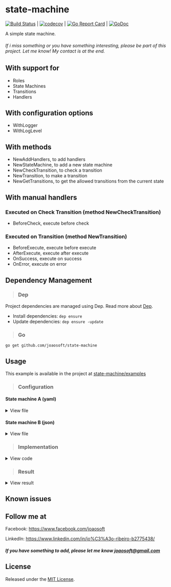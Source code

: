 # state-machine
[![Build Status](https://travis-ci.org/joaosoft/state-machine.svg?branch=master)](https://travis-ci.org/joaosoft/state-machine) | [![codecov](https://codecov.io/gh/joaosoft/state-machine/branch/master/graph/badge.svg)](https://codecov.io/gh/joaosoft/state-machine) | [![Go Report Card](https://goreportcard.com/badge/github.com/joaosoft/state-machine)](https://goreportcard.com/report/github.com/joaosoft/state-machine) | [![GoDoc](https://godoc.org/github.com/joaosoft/state-machine?status.svg)](https://godoc.org/github.com/joaosoft/state-machine)

A simple state machine.

###### If i miss something or you have something interesting, please be part of this project. Let me know! My contact is at the end.

## With support for
* Roles
* State Machines
* Transitions
* Handlers

## With configuration options
* WithLogger
* WithLogLevel

## With methods
* NewAddHandlers, to add handlers
* NewStateMachine, to add a new state machine
* NewCheckTransition, to check a transition
* NewTransition, to make a transition
* NewGetTransitions, to get the allowed transitions from the current state

## With manual handlers
### Executed on Check Transition (method NewCheckTransition)
* BeforeCheck, execute before check

### Executed on Transition (method NewTransition)
* BeforeExecute, execute before execute
* AfterExecute, execute after execute
* OnSuccess, execute on success
* OnError, execute on error

## Dependency Management 
>### Dep

Project dependencies are managed using Dep. Read more about [Dep](https://github.com/golang/dep).
* Install dependencies: `dep ensure`
* Update dependencies: `dep ensure -update`

>### Go
```
go get github.com/joaosoft/state-machine
```

## Usage 
This example is available in the project at [state-machine/examples](https://github.com/joaosoft/state-machine/tree/master/examples)

>### Configuration
#### State machine A (yaml)
<details>
<summary>View file</summary>

```yaml
state_machine:
  -
    id: "1"
    name: "New"
    transitions:
      -
        id: "2"
        load:
          - "load_dummy"
        check:
          -
            "check_new_to_in-progress"
        execute:
          -
            "execute_new_to_in-progress"
  -
    id: "2"
    name: "In progress"
    transitions:
      -
        id: "3"
        check:
          -
            "check_in-progress_to_approved"
        execute:
          -
            "execute_in-progress_to_approved"
        events:
          success:
            -
              "event_success_in-progress_to_approved"
          error:
            -
              "event_error_in-progress_to_approved"
      -
        id: "4"
        check:
          -
            "check_in-progress_to_denied"
        execute:
          -
            "execute_in-progress_to_denied"
        events:
          success:
            -
              "event_success_in-progress_to_denied"
          error:
            -
              "event_error_in-progress_to_denied"
  -
    id: "3"
    name: "Approved"
  -
    id: "4"
    name: "Denied"

roles:
  operator:
    -
      id: "1"
      transitions:
        -
          id: "2"
          execute:
            - "execute_new_to_in-progress_role"
          events:
            success:
              - "event_success_new_to_in-progress_role"
    -
      id: "2"
      transitions:
        -
          id: "3"
        -
          id: "4"
```
</details>

#### State machine B (json)
<details>
<summary>View file</summary>

```json
{
  "state_machine": [
    {
      "id": "1",
      "name": "Todo",
      "transitions": [
        {
          "id": "2",
          "check": [
            "check_todo_to_in-development"
          ],
          "execute": [
            "execute_todo_to_in-development"
          ]
        }
      ]
    },
    {
      "id": "2",
      "name": "In development",
      "transitions": [
        {
          "id": "3",
          "check": [
            "check_in-development_to_done"
          ],
          "execute": [
            "execute_in-development_to_done"
          ],
          "events": {
            "success": [
              "event_success_in-development_to_done"
            ],
            "error": [
              "event_error_in-development_to_done"
            ]
          }
        },
        {
          "id": "4",
          "check": [
            "check_in-development_to_canceled"
          ],
          "execute": [
            "execute_in-development_to_canceled"
          ],
          "events": {
            "success": [
              "event_success_in-development_to_canceled"
            ],
            "error": [
              "event_error_in-development_to_canceled"
            ]
          }
        }
      ]
    },
    {
      "id": "3",
      "name": "Done"
    },
    {
      "id": "4",
      "name": "Canceled"
    }
  ],
  "roles": {
    "worker": [
      {
        "id": "1",
        "transitions": [
          {
            "id": "2"
          }
        ]
      },
      {
        "id": "2",
        "transitions": [
          {
            "id": "3"
          },
          {
            "id": "4"
          }
        ]
      }
    ]
  }
}
```
</details>

>### Implementation
<details>
<summary>View code</summary>

```go
const (
	StateMachineA     state_machine.StateMachineType = "A"
	RoleStateMachineA state_machine.RoleType         = "operator"

	StateMachineB     state_machine.StateMachineType = "B"
	RoleStateMachineB state_machine.RoleType         = "worker"
)

func init() {
	// :: add handlers

	// state machine A
	fmt.Println(":: State Machine: A - Adding handlers")
	state_machine.NewAddHandlers(StateMachineA).
		Load("load_dummy", loadDummy).
		//
		Check("check_new_to_in-progress", checkNewToInProgress).
		Check("check_in-progress_to_approved", checkInProgressToApproved).
		Check("check_in-progress_to_denied", checkInProgressToDenied).
		//
		Execute("execute_new_to_in-progress", executeNewToInProgress).
		Execute("execute_new_to_in-progress_role", executeNewToInProgressByRole).
		Execute("execute_in-progress_to_approved", executeInProgressToApproved).
		Execute("execute_in-progress_to_denied", executeInProgressToDenied).
		//
		EventSuccess("event_success_new_to_in-progress_role", eventOnSuccessNewToInProgressByRole).
		EventSuccess("event_success_new_to_in-progress", eventOnSuccessNewToInProgress).
		EventSuccess("event_success_in-progress_to_approved", eventOnSuccessInProgressToApproved).
		EventSuccess("event_success_in-progress_to_denied", eventOnSuccessInProgressToDenied).
		//
		EventError("event_error_new_to_in-progress", eventOnErrorNewToInProgress).
		EventError("event_error_in-progress_to_approved", eventOnErrorInProgressToApproved).
		EventError("event_error_in-progress_to_denied", eventOnErrorInProgressToDenied)

	// state machine B
	fmt.Println(":: State Machine: B - Adding handlers")
	state_machine.NewAddHandlers(StateMachineB).
		Manual(beforeExecuteLoadFromState, state_machine.BeforeCheck, state_machine.BeforeExecute).
		//
		Check("check_todo_to_in-development", checkTodoToInDevelopment).
		Check("check_in-development_to_done", checkInDevelopmentToDone).
		Check("check_in-development_to_canceled", checkInDevelopmentToCanceled).
		//
		Execute("execute_todo_to_in-development", executeTodoToInDevelopment).
		Execute("execute_in-development_to_canceled", executeInDevelopmentToCanceled).
		Execute("execute_in-development_to_done", executeInDevelopmentToDone).
		//
		EventSuccess("event_success_todo_to_in-development", eventOnSuccessTodoToInDevelopment).
		EventSuccess("event_success_in-development_to_done", eventOnSuccessInDevelopmentToDone).
		EventSuccess("event_success_in-development_to_canceled", eventOnSuccessInDevelopmentToCanceled).
		//
		EventError("event_error_todo_to_in-development", eventOnErrorTodoToInDevelopment).
		EventError("event_error_in-development_to_done", eventOnErrorInDevelopmentToDone).
		EventError("event_error_in-development_to_canceled", eventOnErrorInDevelopmentToCanceled)

	// :: add state machines

	// A
	fmt.Println(":: State Machine: A - Adding state machine")
	if err := state_machine.NewStateMachine().
		Key(StateMachineA).
		File("/config/state_machines/state_machine_a.yaml").
		TransitionHandler(StateMachineATransitionHandler).
		Load(); err != nil {
		panic(err)
	}

	// B
	fmt.Println(":: State Machine: B - Adding state machine")
	if err := state_machine.NewStateMachine().
		Key(StateMachineB).
		File("/config/state_machines/state_machine_b.json").
		TransitionHandler(StateMachineBTransitionHandler).
		Load(); err != nil {
		panic(err)
	}
}

func main() {
	stateMachines := []state_machine.StateMachineType{StateMachineA, StateMachineB}
	stateMachinesRoles := []state_machine.RoleType{RoleStateMachineA, RoleStateMachineB}
	maxLen := 4
	ok := false

	// get all transitions of state machine A
	fmt.Println("\n:: State Machine: A - get all transition from 1 to 2")
	transitions, err := state_machine.NewGetTransitions().
		Role(RoleStateMachineA).
		StateMachine(StateMachineA).
		From("1").
		Execute()
	if err != nil {
		panic(err)
	}
	for _, transition := range transitions {
		fmt.Printf("can make transition to %s\n", transition.Name)
	}

	// check transitions of state machines
	for index, stateMachine := range stateMachines {
		fmt.Printf("\n:: State Machine: %s - check transitions\n", stateMachine)
		for i := 1; i <= maxLen; i++ {
			for j := maxLen; j >= 1; j-- {
				ok, err := state_machine.NewCheckTransition().
					Role(stateMachinesRoles[index]).
					StateMachine(stateMachine).
					From(strconv.Itoa(i)).
					To(strconv.Itoa(j)).
					Execute(1, "text", true)
				if err != nil {
					panic(err)
				}
				fmt.Printf("transition from %d to %d  with role %s ? %t\n", i, j, stateMachinesRoles[index], ok)
			}
		}
	}

	// check transaction - state machine B - from the state loaded by method 'beforeExecuteLoadFromState' to state 2
	fmt.Println("\n:: State Machine: B - check transition from state 1 (loaded) to state 2")
	ok, err = state_machine.NewTransition().
		Role(RoleStateMachineB).
		StateMachine(StateMachineB).
		To("2").
		Execute(1, "text", true)
	if err != nil {
		panic(err)
	}

	if !ok {
		fmt.Println("transition !ok")
	}

	// execute transaction - state machine B - from the state loaded by method 'beforeExecuteLoadFromState' to state 2
	fmt.Println("\n:: State Machine: B - making transition from state 1 (loaded) to state 2")
	ok, err = state_machine.NewTransition().
		Role(RoleStateMachineB).
		StateMachine(StateMachineB).
		To("2").
		Execute(1, "text", true)
	if err != nil {
		panic(err)
	}

	if !ok {
		fmt.Println("transition !ok")
	}
}
```
</details>

>### Result
<details>
<summary>View result</summary>
    
```
:: State Machine: A - Adding handlers
:: State Machine: B - Adding handlers
:: State Machine: A - Adding state machine
:: State Machine: B - Adding state machine

:: State Machine: A - get all transition from 1 to 2
can make transition to In progress

:: State Machine: A - check transitions
transition from 1 to 4  with role operator ? false
transition from 1 to 3  with role operator ? false
check in-progress handler with [1 text true]
transition from 1 to 2  with role operator ? true
transition from 1 to 1  with role operator ? false
check in-progress to denied handler with [1 text true]
transition from 2 to 4  with role operator ? true
check in-progress to approved handler with [1 text true]
transition from 2 to 3  with role operator ? true
transition from 2 to 2  with role operator ? false
transition from 2 to 1  with role operator ? false
transition from 3 to 4  with role operator ? false
transition from 3 to 3  with role operator ? false
transition from 3 to 2  with role operator ? false
transition from 3 to 1  with role operator ? false
transition from 4 to 4  with role operator ? false
transition from 4 to 3  with role operator ? false
transition from 4 to 2  with role operator ? false
transition from 4 to 1  with role operator ? false

:: State Machine: B - check transitions
load 'from' state handler with [1 text true]
transition from 1 to 4  with role worker ? false
load 'from' state handler with [1 text true]
transition from 1 to 3  with role worker ? false
load 'from' state handler with [1 text true]
check in-development handler with [1 text true]
transition from 1 to 2  with role worker ? true
load 'from' state handler with [1 text true]
transition from 1 to 1  with role worker ? false
load 'from' state handler with [1 text true]
transition from 2 to 4  with role worker ? false
load 'from' state handler with [1 text true]
transition from 2 to 3  with role worker ? false
load 'from' state handler with [1 text true]
check in-development handler role [1 text true]
transition from 2 to 2  with role worker ? true
load 'from' state handler with [1 text true]
transition from 2 to 1  with role worker ? false
load 'from' state handler with [1 text true]
transition from 3 to 4  with role worker ? false
load 'from' state handler with [1 text true]
transition from 3 to 3  with role worker ? false
load 'from' state handler with [1 text true]
check in-development handler with [1 text true]
transition from 3 to 2  with role worker ? true
load 'from' state handler with [1 text true]
transition from 3 to 1  with role worker ? false
load 'from' state handler with [1 text true]
transition from 4 to 4  with role worker ? false
load 'from' state handler with [1 text true]
transition from 4 to 3  with role worker ? false
load 'from' state handler with [1 text true]
check in-development handler with [1 text true]
transition from 4 to 2  with role worker ? true
load 'from' state handler with [1 text true]
transition from 4 to 1  with role worker ? false

:: State Machine: B - check transition from state 1 (loaded) to state 2
load 'from' state handler with [1 text true]
check in-development handler with [1 text true]
execute in-development handler with [1 text true]
state machine: B, transition handler with [1 text true]

:: State Machine: B - making transition from state 1 (loaded) to state 2
load 'from' state handler with [1 text true]
check in-development handler with [1 text true]
execute in-development handler with [1 text true]
state machine: B, transition handler with [1 text true]
```
</details>

## Known issues

## Follow me at
Facebook: https://www.facebook.com/joaosoft

LinkedIn: https://www.linkedin.com/in/jo%C3%A3o-ribeiro-b2775438/

##### If you have something to add, please let me know joaosoft@gmail.com

## License
Released under the [MIT License](http://opensource.org/licenses/MIT).
